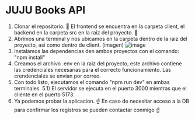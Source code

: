 # JUJU Books API

1) Clonar el repositorio.
 🚧 El frontend se encuentra en la carpeta client, el backend en la carpeta src en la raiz del proyecto. 🚧
2) Abrimos una terminal y nos ubicamos en la carpeta dentro de la raiz del proyecto, asi como dentro de client. (imagen)
![image](https://github.com/cristianDevia/JUJU_Books_API/assets/36998302/b3b52f40-3bde-4056-abec-fda006feb900)
3) Instalamos las dependencias den ambos proyectos con el comando: "npm install"
4) Creamos el archivo .env en la raiz del proyecto, este archivo contiene las credenciales necesarias para el correcto funcionamiento. Las crendenciales se envian por correo.
5) Con todo listo, ejecutamos el comando "npm run dev" en ambas terminales.
  5.1) El servidor se ejecuta en el puerto 3000 mientras que el cliente en el puerto 5173.
6) Ya podemos probar la aplicacion.
☝️ En caso de necesitar acceso a la DB para confirmar los registros se pueden contactar conmigo ☝️
